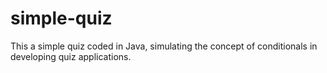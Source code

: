 # simple-quiz
This a simple quiz coded in Java, simulating the concept of conditionals in developing quiz applications.
